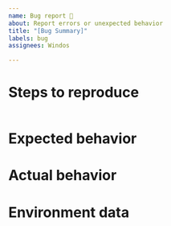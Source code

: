 ```yaml
---
name: Bug report 🐛
about: Report errors or unexpected behavior
title: "[Bug Summary]"
labels: bug
assignees: Windos

---
```


# Steps to reproduce

```powershell

```

# Expected behavior



# Actual behavior



# Environment data

<!-- provide the output of: $PSVersionTable -->

```none

```

<!-- provide the output of: Get-ComputerInfo | fl OsName, OsVersion, OsArchitecture -->

```none

```

<!-- provide the output of: Get-Module -Name BurntToast -ListAvailable -->

```none

```
